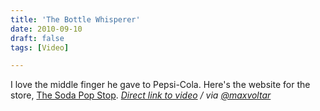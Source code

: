```yaml
---
title: 'The Bottle Whisperer'
date: 2010-09-10
draft: false
tags: [Video]

---
```


I love the middle finger he gave to Pepsi-Cola.  Here's the website for the store, [The Soda Pop Stop](http://www.sodapopstop.com/home.cfm). _[Direct link to video](http://www.youtube.com/watch?v=gPbh6Ru7VVM) / via [@maxvoltar](http://twitter.com/maxvoltar/status/24100815811)_